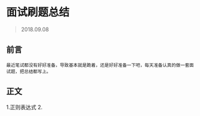 # 面试刷题总结
> 2018.09.08
## 前言
    最近笔试都没有好好准备，导致基本就是跪着，还是好好准备一下吧，每天准备认真的做一套面试题，把总结都写上。
## 正文
1.正则表达式
2.
